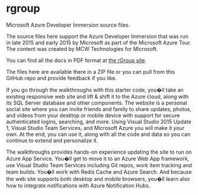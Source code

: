 # rgroup
Microsoft Azure Developer Immersion source files.

The source files here support the Azure Developer Immersion that was run in late 2015 and early 2015 by Microsoft as part of the Microsoft Azure Tour. The content was created by MCW Technologies for Microsoft.

You can find all the docs in PDF format at [the rGroup site](http://rgroup.us).

The files here are available there in a ZIP file or you can pull from this GitHub repo and provide feedback if you like.

If you go through the walkthroughs with this starter code, you�ll take an existing responsive web site and lift & shift it to the Azure cloud, along with its SQL Server database and other components. The website is a personal social site where you can invite friends and family to share updates, photos, and videos from your desktop or mobile device with support for secure authenticated logins, searching, and more. Using Visual Studio 2015 Update 1, Visual Studio Team Services, and Microsoft Azure you will make it your own. At the end, you can use it, along with all the code and data so you can continue to extend and personalize it.

The walkthroughs provides hands-on experience updating the site to run on Azure App Service. You�ll get to move it to an Azure Web App framework, use Visual Studio Team Services including Git repos, work item tracking and team builds. You�ll work with Redis Cache and Azure Search. And because the web site supports both desktop and mobile browsers, you�ll learn also how to integrate notifications with Azure Notification Hubs.
